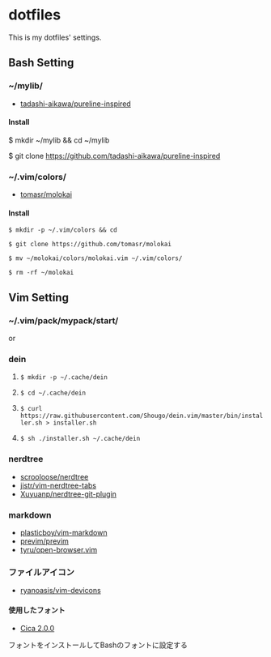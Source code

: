 # dotfiles

This is my dotfiles' settings.

## Bash Setting

### ~/mylib/

- [tadashi-aikawa/pureline-inspired](https://github.com/tadashi-aikawa/pureline-inspired)

#### Install

   $ mkdir ~/mylib && cd ~/mylib

   $ git clone https://github.com/tadashi-aikawa/pureline-inspired  

### ~/.vim/colors/

- [tomasr/molokai](https://github.com/tomasr/molokai)

#### Install

    $ mkdir -p ~/.vim/colors && cd

    $ git clone https://github.com/tomasr/molokai

    $ mv ~/molokai/colors/molokai.vim ~/.vim/colors/

    $ rm -rf ~/molokai

## Vim Setting

### ~/.vim/pack/mypack/start/

or

### dein

1. ```$ mkdir -p ~/.cache/dein```

2. ```$ cd ~/.cache/dein```

3. ```$ curl https://raw.githubusercontent.com/Shougo/dein.vim/master/bin/installer.sh > installer.sh```

4. ```$ sh ./installer.sh ~/.cache/dein```

### nerdtree

- [scrooloose/nerdtree](https://github.com/scrooloose/nerdtree)
- [jistr/vim-nerdtree-tabs](https://github.com/jistr/vim-nerdtree-tabs)
- [Xuyuanp/nerdtree-git-plugin](https://github.com/Xuyuanp/nerdtree-git-plugin)

### markdown

- [plasticboy/vim-markdown](https://github.com/plasticboy/vim-markdown)
- [previm/previm](https://github.com/previm/previm)
- [tyru/open-browser.vim](https://github.com/tyru/open-browser.vim)

### ファイルアイコン

- [ryanoasis/vim-devicons](https://github.com/ryanoasis/vim-devicons)

#### 使用したフォント

- [Cica 2.0.0](https://github.com/miiton/Cica)

フォントをインストールしてBashのフォントに設定する
